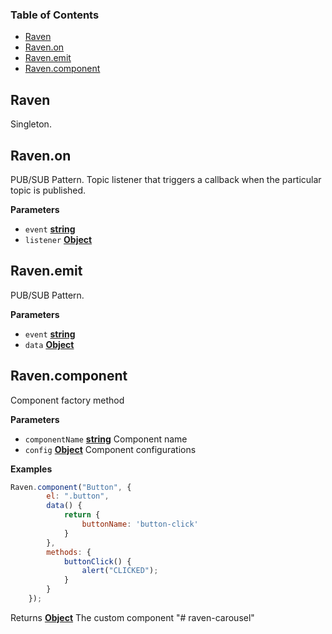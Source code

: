 <!-- Generated by documentation.js. Update this documentation by updating the source code. -->

### Table of Contents

-   [Raven](#raven)
-   [Raven.on](#ravenon)
-   [Raven.emit](#ravenemit)
-   [Raven.component](#ravencomponent)

## Raven

Singleton.

## Raven.on

PUB/SUB Pattern. Topic listener that triggers a callback when the 
particular topic is published.

**Parameters**

-   `event` **[string](https://developer.mozilla.org/en-US/docs/Web/JavaScript/Reference/Global_Objects/String)** 
-   `listener` **[Object](https://developer.mozilla.org/en-US/docs/Web/JavaScript/Reference/Global_Objects/Object)** 

## Raven.emit

PUB/SUB Pattern.

**Parameters**

-   `event` **[string](https://developer.mozilla.org/en-US/docs/Web/JavaScript/Reference/Global_Objects/String)** 
-   `data` **[Object](https://developer.mozilla.org/en-US/docs/Web/JavaScript/Reference/Global_Objects/Object)** 

## Raven.component

Component factory method

**Parameters**

-   `componentName` **[string](https://developer.mozilla.org/en-US/docs/Web/JavaScript/Reference/Global_Objects/String)** Component name
-   `config` **[Object](https://developer.mozilla.org/en-US/docs/Web/JavaScript/Reference/Global_Objects/Object)** Component configurations

**Examples**

```javascript
Raven.component("Button", {
        el: ".button", 
        data() {  
            return {
                buttonName: 'button-click'
            }
        },
        methods: {
            buttonClick() {
                alert("CLICKED");
            }
        }
    });
```

Returns **[Object](https://developer.mozilla.org/en-US/docs/Web/JavaScript/Reference/Global_Objects/Object)** The custom component
"# raven-carousel" 
